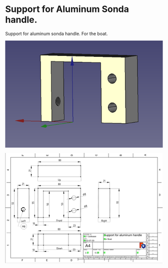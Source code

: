 # Support for Aluminum Sonda handle.
Support for aluminum sonda handle. For the boat.


![Screenshoot](support_aluminium_for_boat.png)

![Screenshoot](support_aluminium_for_boat_tech.png)
